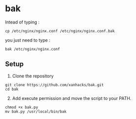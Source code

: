# bak

Intead of typing :

```shell
cp /etc/nginx/nginx.conf /etc/nginx/nginx.conf.bak
```

you just need to type :

```shell
bak /etc/nginx/nginx.conf
```

## Setup

1. Clone the repository

```shell
git clone https://github.com/xanhacks/bak.git
cd bak
```

2. Add execute permission and move the script to your PATH.

```shell
chmod +x bak.py
mv bak.py /usr/local/bin/bak
```
